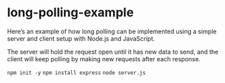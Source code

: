 # long-polling-example

Here’s an example of how long polling can be implemented using a simple server and client setup with Node.js and JavaScript.

The server will hold the request open until it has new data to send, and the client will keep polling by making new requests after each response.

`npm init -y`
`npm install express`
`node server.js`
